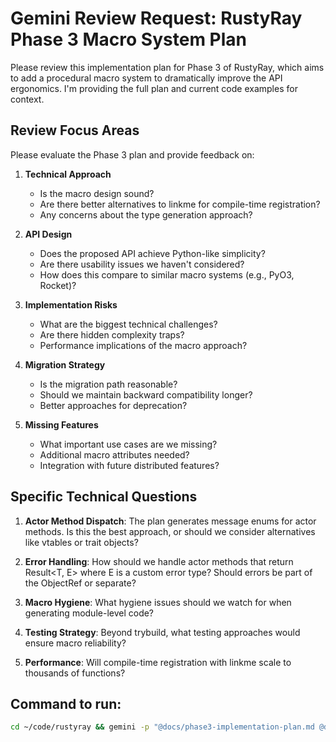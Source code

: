 # Gemini Review Request: RustyRay Phase 3 Macro System Plan

Please review this implementation plan for Phase 3 of RustyRay, which aims to add a procedural macro system to dramatically improve the API ergonomics. I'm providing the full plan and current code examples for context.

## Review Focus Areas

Please evaluate the Phase 3 plan and provide feedback on:

1. **Technical Approach**
   - Is the macro design sound?
   - Are there better alternatives to linkme for compile-time registration?
   - Any concerns about the type generation approach?

2. **API Design**
   - Does the proposed API achieve Python-like simplicity?
   - Are there usability issues we haven't considered?
   - How does this compare to similar macro systems (e.g., PyO3, Rocket)?

3. **Implementation Risks**
   - What are the biggest technical challenges?
   - Are there hidden complexity traps?
   - Performance implications of the macro approach?

4. **Migration Strategy**
   - Is the migration path reasonable?
   - Should we maintain backward compatibility longer?
   - Better approaches for deprecation?

5. **Missing Features**
   - What important use cases are we missing?
   - Additional macro attributes needed?
   - Integration with future distributed features?

## Specific Technical Questions

1. **Actor Method Dispatch**: The plan generates message enums for actor methods. Is this the best approach, or should we consider alternatives like vtables or trait objects?

2. **Error Handling**: How should we handle actor methods that return Result<T, E> where E is a custom error type? Should errors be part of the ObjectRef or separate?

3. **Macro Hygiene**: What hygiene issues should we watch for when generating module-level code?

4. **Testing Strategy**: Beyond trybuild, what testing approaches would ensure macro reliability?

5. **Performance**: Will compile-time registration with linkme scale to thousands of functions?

## Command to run:

```bash
cd ~/code/rustyray && gemini -p "@docs/phase3-implementation-plan.md @docs/macro-implementation-plan.md @examples/future_api_vision.rs.txt @src/actor/mod.rs @src/task/system.rs @examples/tasks.rs Review the Phase 3 macro system plan for RustyRay. Focus on: 1) Technical soundness of the macro approach, 2) API usability compared to Ray Python, 3) Implementation risks and challenges, 4) Missing features or use cases, 5) Better alternatives or improvements. Provide specific technical recommendations and identify potential pitfalls."
```